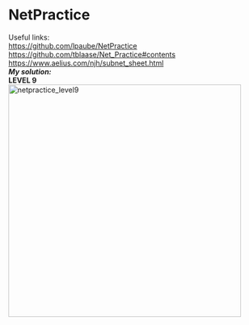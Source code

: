 # NetPractice
Useful links: <br>
https://github.com/lpaube/NetPractice <br>
https://github.com/tblaase/Net_Practice#contents <br>
https://www.aelius.com/njh/subnet_sheet.html <br>
<i><b>My solution:</b></i> <br>
<b>LEVEL 9</b> <br>
<img width="460" alt="netpractice_level9" src="https://github.com/tlukanie/42_NetPractice/assets/120662241/76b235e1-47ad-4f3c-9716-d34efc7c178b">
